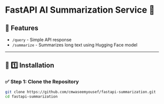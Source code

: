 # FastAPI AI Summarization Service 🚀

## 🔹 Features
- `/query` - Simple API response  
- `/summarize` - Summarizes long text using Hugging Face model  

---

## 📌 **1️⃣ Installation**
### ✅ **Step 1: Clone the Repository**
```bash
git clone https://github.com/cmwaseemyousef/fastapi-summarization.git
cd fastapi-summarization
